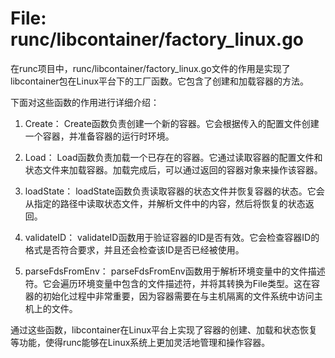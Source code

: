 # File: runc/libcontainer/factory_linux.go

在runc项目中，runc/libcontainer/factory_linux.go文件的作用是实现了libcontainer包在Linux平台下的工厂函数。它包含了创建和加载容器的方法。

下面对这些函数的作用进行详细介绍：

1. Create：
   Create函数负责创建一个新的容器。它会根据传入的配置文件创建一个容器，并准备容器的运行时环境。

2. Load：
   Load函数负责加载一个已存在的容器。它通过读取容器的配置文件和状态文件来加载容器。加载完成后，可以通过返回的容器对象来操作该容器。

3. loadState：
   loadState函数负责读取容器的状态文件并恢复容器的状态。它会从指定的路径中读取状态文件，并解析文件中的内容，然后将恢复的状态返回。

4. validateID：
   validateID函数用于验证容器的ID是否有效。它会检查容器ID的格式是否符合要求，并且还会检查该ID是否已经被使用。

5. parseFdsFromEnv：
   parseFdsFromEnv函数用于解析环境变量中的文件描述符。它会遍历环境变量中包含的文件描述符，并将其转换为File类型。这在容器的初始化过程中非常重要，因为容器需要在与主机隔离的文件系统中访问主机上的文件。

通过这些函数，libcontainer在Linux平台上实现了容器的创建、加载和状态恢复等功能，使得runc能够在Linux系统上更加灵活地管理和操作容器。

